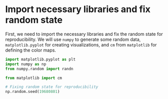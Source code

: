 # Import necessary libraries and fix random state

First, we need to import the necessary libraries and fix the random state for reproducibility. We will use `numpy` to generate some random data, `matplotlib.pyplot` for creating visualizations, and `cm` from `matplotlib` for defining the color maps.

```python
import matplotlib.pyplot as plt
import numpy as np
from numpy.random import randn

from matplotlib import cm

# Fixing random state for reproducibility
np.random.seed(19680801)
```
